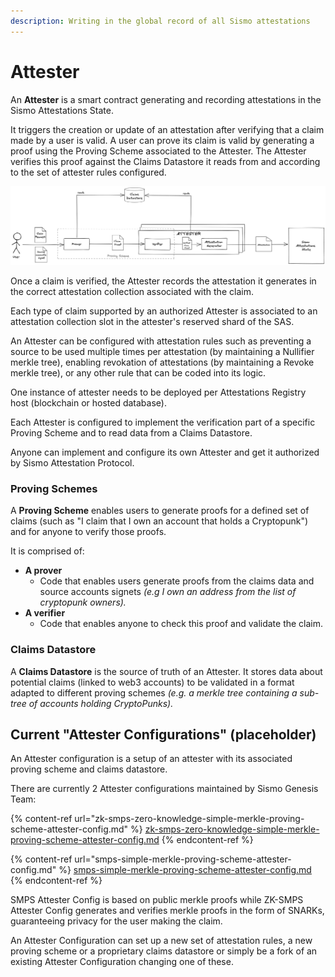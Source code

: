```yaml
---
description: Writing in the global record of all Sismo attestations
---
```


# Attester

An **Attester** is a smart contract generating and recording attestations in the Sismo Attestations State.&#x20;

It triggers the creation or update of an attestation after verifying that a claim made by a user is valid. A user can prove its claim is valid by generating a proof using the Proving Scheme associated to the Attester. The Attester verifies this proof against the Claims Datastore it reads from and according to the set of attester rules configured.

![](<../../.gitbook/assets/Sismo Attester.png>)

Once a claim is verified, the Attester records the attestation it generates in the correct attestation collection associated with the claim.

Each type of claim supported by an authorized Attester is associated to an attestation collection slot in the attester's reserved shard of the SAS.

An Attester can be configured with attestation rules such as preventing a source to be used multiple times per attestation (by maintaining a Nullifier merkle tree), enabling revokation of attestations (by maintaining a Revoke merkle tree), or any other rule that can be coded into its logic.

One instance of attester needs to be deployed per Attestations Registry host (blockchain or hosted database).

Each Attester is configured to implement the verification part of a specific Proving Scheme and to read data from a Claims Datastore.

Anyone can implement and configure its own Attester and get it authorized by Sismo Attestation Protocol.

### Proving Schemes

A **Proving Scheme** enables users to generate proofs for a defined set of claims (such as "I claim that I own an account that holds a Cryptopunk") and for anyone to verify those proofs.

It is comprised of:

* **A prover**
  * Code that enables users generate proofs from the claims data and source accounts signets _(e.g I own an address from the list of cryptopunk owners)._
* **A verifier**
  * Code that enables anyone to check this proof and validate the claim.

### Claims Datastore

A **Claims Datastore** is the source of truth of an Attester. It stores data about potential claims (linked to web3 accounts) to be validated in a format adapted to different proving schemes _(e.g. a merkle tree containing a sub-tree of accounts holding CryptoPunks)._

## Current "Attester Configurations" (placeholder)

An Attester configuration is a setup of an attester with its associated proving scheme and claims datastore.

There are currently 2 Attester configurations maintained by Sismo Genesis Team:

{% content-ref url="zk-smps-zero-knowledge-simple-merkle-proving-scheme-attester-config.md" %}
[zk-smps-zero-knowledge-simple-merkle-proving-scheme-attester-config.md](zk-smps-zero-knowledge-simple-merkle-proving-scheme-attester-config.md)
{% endcontent-ref %}

{% content-ref url="smps-simple-merkle-proving-scheme-attester-config.md" %}
[smps-simple-merkle-proving-scheme-attester-config.md](smps-simple-merkle-proving-scheme-attester-config.md)
{% endcontent-ref %}

SMPS Attester Config is based on public merkle proofs while ZK-SMPS Attester Config generates and verifies merkle proofs in the form of SNARKs, guaranteeing privacy for the user making the claim.

An Attester Configuration can set up a new set of attestation rules, a new proving scheme or a proprietary claims datastore or simply be a fork of an existing Attester Configuration changing one of these.
